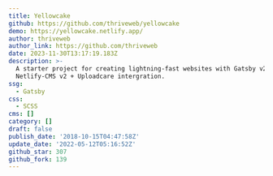 ```yaml
---
title: Yellowcake
github: https://github.com/thriveweb/yellowcake
demo: https://yellowcake.netlify.app/
author: thriveweb
author_link: https://github.com/thriveweb
date: 2023-11-30T13:17:19.183Z
description: >-
  A starter project for creating lightning-fast websites with Gatsby v2 and
  Netlify-CMS v2 + Uploadcare intergration.
ssg:
  - Gatsby
css:
  - SCSS
cms: []
category: []
draft: false
publish_date: '2018-10-15T04:47:58Z'
update_date: '2022-05-12T05:16:52Z'
github_star: 307
github_fork: 139
---
```

